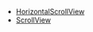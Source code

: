 - [HorizontalScrollView](https://developer.android.com/reference/android/widget/HorizontalScrollView)
- [ScrollView](https://developer.android.com/reference/android/widget/ScrollView)
